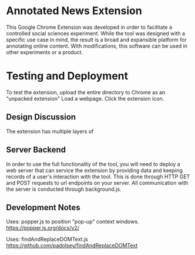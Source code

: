 # Annotated News Extension
This Google Chrome Extension was developed in order to facilitate a controlled social sciences experiment. While the tool was designed with a specific use case in mind, the result is a broad and expansible platform for annotating online content. With modifications, this software can be used in other experiments or a product.

# Testing and Deployment
To test the extension, upload the entire directory to Chrome as an "unpacked extension"
Load a webpage.
Click the extension icon.

## Design Discussion
The extension has multiple layers of

## Server Backend
In order to use the full functionality of the tool, you will need to deploy a web server that can service the extension by providing data and keeping records of a user's interaction with the tool. This is done through HTTP GET and POST requests to url endpoints on your server. All communication with the server is conducted through background.js.

## Development Notes
Uses:  popper.js to position "pop-up" context windows.
https://popper.js.org/docs/v2/

Uses: findAndReplaceDOMText.js
https://github.com/padolsey/findAndReplaceDOMText
